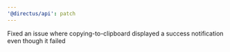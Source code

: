 ```yaml
---
'@directus/api': patch
---
```


Fixed an issue where copying-to-clipboard displayed a success notification even though it failed

